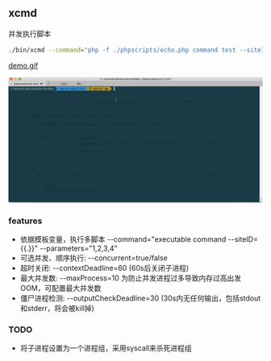 ## xcmd

并发执行脚本

```sh
./bin/xcmd --command="php -f ./phpscripts/echo.php command test --siteID={{.}}" --parameters="1,2,3,4"

```

[demo.gif](./resources/demo.gif)

![xcmd-demo](./resources/demo.gif)


### features

* 依据模板变量，执行多脚本 --command="executable command --siteID={{.}}" --parameters="1,2,3,4"
* 可选并发、顺序执行: --concurrent=true/false
* 超时关闭: --contextDeadline=60 (60s后关闭子进程)
* 最大并发数: --maxProcess=10 为防止并发进程过多导致内存过高出发OOM，可配置最大并发数
* 僵尸进程检测: --outputCheckDeadline=30 (30s内无任何输出，包括stdout和stderr，将会被kill掉)

### TODO
* 将子进程设置为一个进程组，采用syscall来杀死进程组